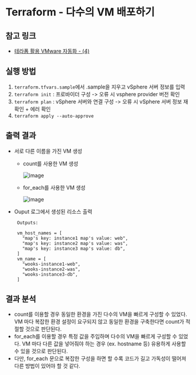 # Terraform - 다수의 VM 배포하기
## 참고 링크
- [테라폼 활용 VMware 자동화 - (4)](https://tinted-tapir-06c.notion.site/VMware-4-1cb07373030f80d0a5e5c05fb656cd5c?pvs=74)

## 실행 방법
1. `terraform.tfvars.sample`에서 .sample을 지우고 vSphere 서버 정보를 입력
2. `terraform init` : 프로바이더 구성 -> 오류 시 vsphere provider 버전 확인
3. `terraform plan` : vSphere 서버와 연결 구성 -> 오류 시 vSphere 서버 정보 재확인 + 에러 확인
4. `terraform apply --auto-approve`
## 출력 결과
* 서로 다른 이름을 가진 VM 생성
    * count를 사용한 VM 생성
      
      ![image](https://github.com/user-attachments/assets/fe71d671-21ff-4cd3-ab40-33e58266f49f)
    * for_each를 사용한 VM 생성
      
      ![image](https://github.com/user-attachments/assets/e88f2f0a-fd3a-47ae-9d06-6b6f79b0849c)
* Ouput 로그에서 생성된 리소스 출력
  ```
   Outputs:

   vm_host_names = [
     "map's key: instance1 map's value: web",
     "map's key: instance2 map's value: was",
     "map's key: instance3 map's value: db",
   ]
   vm_name = [
     "wooks-instance1-web",
     "wooks-instance2-was",
     "wooks-instance3-db",
   ]
  ```
## 결과 분석
- count를 이용할 경우 동일한 환경을 가진 다수의 VM을 빠르게 구성할 수 있었다. 
    VM 마다 복잡한 환경 설정이 요구되지 않고 동일한 환경을 구축한다면 count가 적절할 것으로 판단된다.
- for_each를 이용할 경우 특정 값을 주입하며 다수의 VM을 빠르게 구성할 수 있었다.
    VM 마다 다른 값을 넣어줘야 하는 경우 (ex. hostname 등) 유용하게 사용할 수 있을 것으로 판단된다.
- 다만, for_each 문으로 복잡한 구성을 하면 할 수록 코드가 길고 가독성이 떨어져 다른 방법이 있어야 할 것 같다. 
